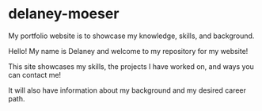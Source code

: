 # delaney-moeser
My portfolio website is to showcase my knowledge, skills, and background.

Hello! My name is Delaney and welcome to my repository for my website!

This site showcases my skills, the projects I have worked on, and ways you can contact me!

It will also have information about my background and my desired career path.
